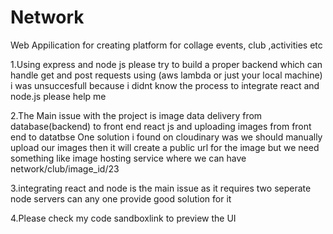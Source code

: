 # Network

  Web Appilication for creating platform for collage events, club ,activities etc
  
  1.Using express and node js please try to build a proper backend which can handle get and post requests using (aws lambda or just your local machine) i was unsuccesfull 
    because i didnt know the process to integrate react and node.js please help me
  
  2.The Main issue with the project is image data delivery from database(backend) to front end react js and uploading images from front end to datatbse One solution i         found on cloudinary was we should manually upload our images then it will create a public url for the image but we need something like image hosting service where we
    can have network/club/image_id/23 
    
  3.integrating react and node is the main issue as it requires two seperate node servers can any one provide good solution for it
  
  4.Please check my code sandboxlink to preview the UI 
  
  
